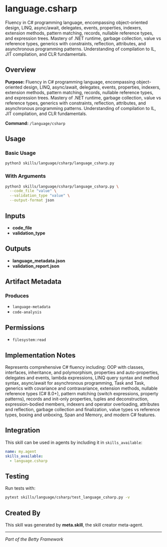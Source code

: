 # language.csharp

Fluency in C# programming language, encompassing object-oriented design, LINQ, async/await, delegates, events, properties, indexers, extension methods, pattern matching, records, nullable reference types, and expression trees. Mastery of .NET runtime, garbage collection, value vs reference types, generics with constraints, reflection, attributes, and asynchronous programming patterns. Understanding of compilation to IL, JIT compilation, and CLR fundamentals.

## Overview

**Purpose:** Fluency in C# programming language, encompassing object-oriented design, LINQ, async/await, delegates, events, properties, indexers, extension methods, pattern matching, records, nullable reference types, and expression trees. Mastery of .NET runtime, garbage collection, value vs reference types, generics with constraints, reflection, attributes, and asynchronous programming patterns. Understanding of compilation to IL, JIT compilation, and CLR fundamentals.

**Command:** `/language/csharp`

## Usage

### Basic Usage

```bash
python3 skills/language/csharp/language_csharp.py
```

### With Arguments

```bash
python3 skills/language/csharp/language_csharp.py \
  --code_file "value" \
  --validation_type "value" \
  --output-format json
```

## Inputs

- **code_file**
- **validation_type**

## Outputs

- **language_metadata.json**
- **validation_report.json**

## Artifact Metadata

### Produces

- `language-metadata`
- `code-analysis`

## Permissions

- `filesystem:read`

## Implementation Notes

Represents comprehensive C# fluency including: OOP with classes, interfaces, inheritance, and polymorphism, properties and auto-properties, delegates and events, lambda expressions, LINQ query syntax and method syntax, async/await for asynchronous programming, Task and Task<T>, generics with covariance and contravariance, extension methods, nullable reference types (C# 8.0+), pattern matching (switch expressions, property patterns), records and init-only properties, tuples and deconstruction, expression-bodied members, indexers and operator overloading, attributes and reflection, garbage collection and finalization, value types vs reference types, boxing and unboxing, Span<T> and Memory<T>, and modern C# features.

## Integration

This skill can be used in agents by including it in `skills_available`:

```yaml
name: my.agent
skills_available:
  - language.csharp
```

## Testing

Run tests with:

```bash
pytest skills/language/csharp/test_language_csharp.py -v
```

## Created By

This skill was generated by **meta.skill**, the skill creator meta-agent.

---

*Part of the Betty Framework*
